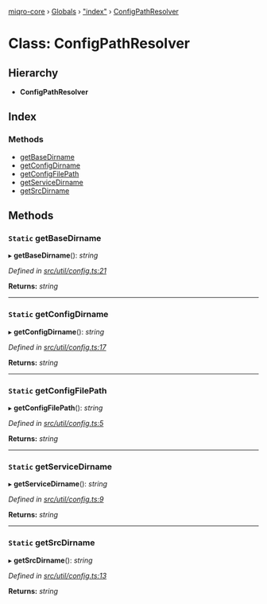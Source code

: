 [miqro-core](../README.md) › [Globals](../globals.md) › ["index"](../modules/_index_.md) › [ConfigPathResolver](_index_.configpathresolver.md)

# Class: ConfigPathResolver

## Hierarchy

* **ConfigPathResolver**

## Index

### Methods

* [getBaseDirname](_index_.configpathresolver.md#static-getbasedirname)
* [getConfigDirname](_index_.configpathresolver.md#static-getconfigdirname)
* [getConfigFilePath](_index_.configpathresolver.md#static-getconfigfilepath)
* [getServiceDirname](_index_.configpathresolver.md#static-getservicedirname)
* [getSrcDirname](_index_.configpathresolver.md#static-getsrcdirname)

## Methods

### `Static` getBaseDirname

▸ **getBaseDirname**(): *string*

*Defined in [src/util/config.ts:21](https://github.com/claukers/miqro-core/blob/45acabd/src/util/config.ts#L21)*

**Returns:** *string*

___

### `Static` getConfigDirname

▸ **getConfigDirname**(): *string*

*Defined in [src/util/config.ts:17](https://github.com/claukers/miqro-core/blob/45acabd/src/util/config.ts#L17)*

**Returns:** *string*

___

### `Static` getConfigFilePath

▸ **getConfigFilePath**(): *string*

*Defined in [src/util/config.ts:5](https://github.com/claukers/miqro-core/blob/45acabd/src/util/config.ts#L5)*

**Returns:** *string*

___

### `Static` getServiceDirname

▸ **getServiceDirname**(): *string*

*Defined in [src/util/config.ts:9](https://github.com/claukers/miqro-core/blob/45acabd/src/util/config.ts#L9)*

**Returns:** *string*

___

### `Static` getSrcDirname

▸ **getSrcDirname**(): *string*

*Defined in [src/util/config.ts:13](https://github.com/claukers/miqro-core/blob/45acabd/src/util/config.ts#L13)*

**Returns:** *string*
